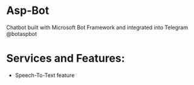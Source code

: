 # Asp-Bot
Chatbot built with Microsoft Bot Framework and integrated into Telegram @botaspbot

# Services and Features:
- Speech-To-Text feature
